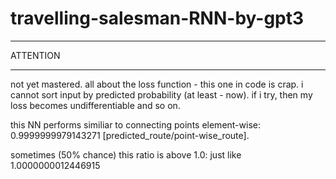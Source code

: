 # travelling-salesman-RNN-by-gpt3

***
ATTENTION
***

not yet mastered. all about the loss function - this one in code is crap. i cannot sort input by predicted probability (at least - now). if i try, then my loss becomes undifferentiable and so on.

this NN performs similiar to connecting points element-wise: 0.9999999979143271 [predicted_route/point-wise_route].

sometimes (50% chance) this ratio is above 1.0: just like 1.0000000012446915
